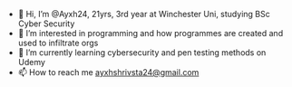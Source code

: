 - 👋 Hi, I’m @Ayxh24, 21yrs, 3rd year at Winchester Uni, studying BSc Cyber Security
- 👀 I’m interested in programming and how programmes are created and used to infiltrate orgs
- 🌱 I’m currently learning cybersecurity and pen testing methods on Udemy
- 📫 How to reach me ayxhshrivsta24@gmail.com

<!---
Ayxh24/Ayxh24 is a ✨ special ✨ repository because its `README.md` (this file) appears on your GitHub profile.
You can click the Preview link to take a look at your changes.
--->
